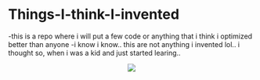 # Things-I-think-I-invented
-this is a repo where i will put a few code or anything that i think i optimized better than anyone
-i know i know.. this are not anything i invented lol.. i thought so, when i was a kid and just started learing.. 

<p align="center">
  <img align="center" src="https://user-images.githubusercontent.com/68517592/177008975-267cdcd5-6758-4e43-ae8e-33bca373bf57.png"/>

</p>

